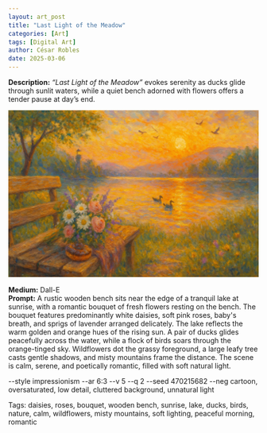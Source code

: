 ```yaml
---
layout: art_post
title: "Last Light of the Meadow"
categories: [Art]
tags: [Digital Art]
author: César Robles
date: 2025-03-06
---
```

**Description:** *“Last Light of the Meadow”* evokes serenity as ducks glide through sunlit waters, while a quiet bench adorned with flowers offers a tender pause at day’s end.

![Last Light of the Meadow](/imag/digital_art/last_light_of_the_meadow.jpg)

**Medium:** Dall-E\
**Prompt:** A rustic wooden bench sits near the edge of a tranquil lake at sunrise, with a romantic bouquet of fresh flowers resting on the bench. The bouquet features predominantly white daisies, soft pink roses, baby's breath, and sprigs of lavender arranged delicately. The lake reflects the warm golden and orange hues of the rising sun. A pair of ducks glides peacefully across the water, while a flock of birds soars through the orange-tinged sky. Wildflowers dot the grassy foreground, a large leafy tree casts gentle shadows, and misty mountains frame the distance. The scene is calm, serene, and poetically romantic, filled with soft natural light.

--style impressionism --ar 6:3 --v 5 --q 2 --seed 470215682 --neg cartoon, oversaturated, low detail, cluttered background, unnatural light

Tags: daisies, roses, bouquet, wooden bench, sunrise, lake, ducks, birds, nature, calm, wildflowers, misty mountains, soft lighting, peaceful morning, romantic